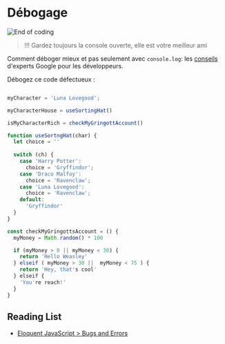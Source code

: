 # Débogage

![End of coding](http://www.commitstrip.com/wp-content/uploads/2016/03/Strip-Reflexion-de-codeur-4-650-final.jpg)

> !!! Gardez toujours la console ouverte, elle est votre meilleur ami

Comment déboger mieux et pas seulement avec `console.log`: les [conseils](https://developers.google.com/web/tools/chrome-devtools/javascript/) d'experts Google pour les développeurs.

Débogez ce code défectueux :

```js

myCharacter = 'Luna Lovegood';

myCharacterHouse = useSortingHat()

isMyCharacterRich = checkMyGringottAccount()

function useSortngHat(char) {
  let choice = ''
  
  switch (ch) {
    case 'Harry Potter':
      choice = 'Gryffindor';
    case 'Draco Malfoy':
      choice = 'Ravenclaw';
    case 'Luna Lovegood':
      choice = 'Ravenclaw';
    default:
      'Gryffindor'
  }
}

const checkMyGringottsAccount = () {
  myMoney = Math.random() * 100

  if (myMoney > 0 || myMoney < 30) {
    return 'Hello Weasley'
  } elseif ( myMoney > 30 ||  myMoney < 75 ) {
    return 'Hey, that's cool'
  } elseif {
    'You're reach!'
  }
}

```

## Reading List

+ [Eloquent JavaScript > Bugs and Errors](https://eloquentjavascript.net/08_error.html)